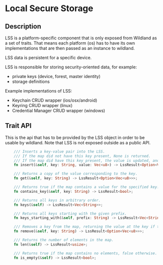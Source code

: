 # Local Secure Storage

## Description

LSS is a platform-specific component that is only exposed from Wildland as a
set of traits. That means each platform (os) has to have its own
implementations that are then passed as an instance to wildland.

LSS data is persistent for a specific device.

LSS is responsible for storing security-oriented data, for example:

- private keys (device, forest, master identity)
- storage definitions

Example implementations of LSS:

- Keychain CRUD wrapper (ios/osx/android)
- Keyring CRUD wrapper (linux)
- Credential Manager CRUD wrapper (windows)

## Trait API

This is the api that has to be provided by the LSS object in order to be usable
by wildland. Note that LSS is not exposed outside as a public API.

```rust
    /// Inserts a key-value pair into the LSS.
    /// If the map did not have this key present, None is returned.
    /// If the map did have this key present, the value is updated, and the old value is returned.
    fn insert(&self, key: String, value: Vec<u8>) -> LssResult<Option<Vec<u8>>>;

    /// Returns a copy of the value corresponding to the key.
    fn get(&self, key: String) -> LssResult<Option<Vec<u8>>>;

    /// Returns true if the map contains a value for the specified key.
    fn contains_key(&self, key: String) -> LssResult<bool>;

    /// Returns all keys in arbitrary order.
    fn keys(&self) -> LssResult<Vec<String>>;

    /// Returns all keys starting with the given prefix.
    fn keys_starting_with(&self, prefix: String) -> LssResult<Vec<String>>;

    /// Removes a key from the map, returning the value at the key if the key was previously in the map.
    fn remove(&self, key: String) -> LssResult<Option<Vec<u8>>>;

    /// Returns the number of elements in the map.
    fn len(&self) -> LssResult<usize>;

    /// Returns true if the map contains no elements, false otherwise.
    fn is_empty(&self) -> LssResult<bool>;
```
